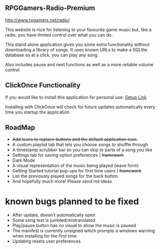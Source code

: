 ## RPGGamers-Radio-Premium

http://www.rpgamers.net/radio/

This website is nice for listening to your favourite game music but, like a radio, you have limited control over what you can do. 

This stand alone application gives you some extra functionality without downloading a library of songs. It uses known URLs to make a SQLlite database so at a click, you can play any song. 

Also includes pause and next functions as well as a more reliable volume control. 

## ClickOnce Functionality

If you would like to install this application for personal use: [Setup Link](https://github.com/DerekGooding/RPGGamers-Radio-Premium/raw/main/bin/publish/setup.exe)

Installing with ClickOnce will check for future updates automatically every time you startup the application

## RoadMap

* ~~Add Icons to replace buttons 	and the default application icon.~~
* A custom playlist tab that lets you choose songs to shuffle through
* A timestamp scrubber bar so you can skip to parts of a song you like
* Settings tab for saving option preferences | ~~framework~~
* Dark Mode
* A visual representation of the music being played (wave form) 
* Getting Started tutorial pop-ups for first time users | ~~framework~~
* List the previously played songs for the back button
* And hopefully much more! Please send me ideas


# known bugs planned to be fixed

* After update, doesn't automatically open
* Some song text is jumbled/mistranslated
* Play/pause button has no visual to show the music is paused
* The manifest is currently unsigned which prompts a windows warning when installing for the first time
* Updating resets user preferences

